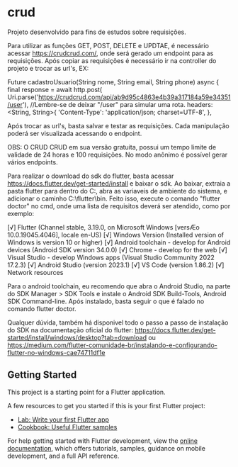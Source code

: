 # crud

Projeto desenvolvido para fins de estudos sobre requisições.

Para utilizar as funções GET, POST, DELETE e UPDTAE, é necessário acessar https://crudcrud.com/, onde será gerado um endpoint para as requisições. Após copiar as requisições é necessário ir na controller do projeto e trocar as url's, EX: 

Future<Usuario> cadastroUsuario(String nome, String email, String phone) async {
  final response = await http.post(
    Uri.parse('https://crudcrud.com/api/ab9d95c4863e4b39a317184a59e34351/user'), //Lembre-se de deixar "/user" para simular uma rota.
    headers: <String, String>{
      'Content-Type': 'application/json; charset=UTF-8',
    },

Após trocar as url's, basta salvar e testar as requisições.
Cada manipulação poderá ser visualizada acessando o endpoint.

OBS: O CRUD CRUD em sua versão gratuita, possui um tempo limite de validade de 24 horas e 100 requisições. No modo anônimo é possível gerar vários endpoints.

Para realizar o download do sdk do flutter, basta acessar https://docs.flutter.dev/get-started/install e baixar o sdk. Ao baixar, extraia a pasta flutter para dentro do C:, abra as variaveis de ambiente do sistema, e adicionar o caminho C:\flutter\bin. Feito isso, execute o comando "flutter doctor" no cmd, onde uma lista de requisitos deverá ser atendido, como por exemplo:

[√] Flutter (Channel stable, 3.19.0, on Microsoft Windows [versÆo 10.0.19045.4046], locale en-US)
[√] Windows Version (Installed version of Windows is version 10 or higher)
[√] Android toolchain - develop for Android devices (Android SDK version 34.0.0)
[√] Chrome - develop for the web
[√] Visual Studio - develop Windows apps (Visual Studio Community 2022 17.2.3)
[√] Android Studio (version 2023.1)
[√] VS Code (version 1.86.2)
[√] Network resources

Para o android toolchain, eu recomendo que abra o Android Studio, na parte do SDK Manager > SDK Tools e instale o Android SDK Build-Tools, Android SDK Command-line. Após instalado, basta seguir o que é falado no comando flutter doctor.

Qualquer dúvida, também há disponivel todo o passo a passo de instalação do SDK na documentação oficial do flutter: https://docs.flutter.dev/get-started/install/windows/desktop?tab=download ou https://medium.com/flutter-comunidade-br/instalando-e-configurando-flutter-no-windows-cae74711df1e

## Getting Started

This project is a starting point for a Flutter application.

A few resources to get you started if this is your first Flutter project:

- [Lab: Write your first Flutter app](https://docs.flutter.dev/get-started/codelab)
- [Cookbook: Useful Flutter samples](https://docs.flutter.dev/cookbook)

For help getting started with Flutter development, view the
[online documentation](https://docs.flutter.dev/), which offers tutorials,
samples, guidance on mobile development, and a full API reference.
